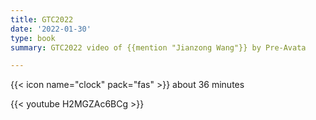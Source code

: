 ```yaml
---
title: GTC2022
date: '2022-01-30'
type: book
summary: GTC2022 video of {{mention "Jianzong Wang"}} by Pre-Avata

---
```


{{< icon name="clock" pack="fas" >}} about 36 minutes

{{< youtube H2MGZAc6BCg >}}

